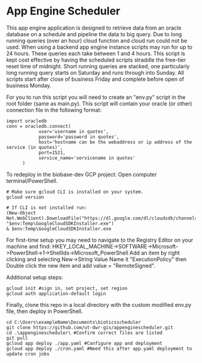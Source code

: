 # App Engine Scheduler

This app engine application is designed to retrieve data from an oracle database on a schedule and pipeline the data to big query. Due to long running queries (over an hour) cloud function and cloud run could not be used. When using a backend app engine instance scripts may run for up to 24 hours. These queries each take between 1 and 4 hours. This script is kept cost effective by having the scheduled scripts straddle the free-tier reset time of midnight. Short running queries are stacked, one particularly long running query starts on Saturday and runs through into Sunday. All scripts start after close of business Friday and complete before open of business Monday. 

For you to run this script you will need to create an "env.py" script in the root folder (same as main.py). This script will contain your oracle (or other) connection file in the following format:

```
import oracledb
conn = oracledb.connect(
            user='username in quotes',
            password='password in quotes',
            host='hostname can be the webaddress or ip address of the service (in quotes)',
            port=1521,
            service_name='servicename in quotes'
      )

```

To redeploy in the biobase-dev GCP project:
Open computer terminal/PowerShell.  

```
# Make sure gcloud CLI is installed on your system.
gcloud version

# If CLI is not installed run:
(New-Object Net.WebClient).DownloadFile("https://dl.google.com/dl/cloudsdk/channels/rapid/", "$env:Temp\GoogleCloudSDKInstaller.exe")
& $env:Temp\GoogleCloudSDKInstaller.exe
```
For first-time setup you may need to navigate to the Registry Editor on your machine and find:
HKEY_LOCAL_MACHINE->SOFTWARE->Microsoft->PowerShell->1->ShellIds->Microsoft_PowerShell
Add an item by right clicking and selecting 
New->String Value 
Name it "ExecutionPolicy" then Double click the new item and add value = "RemoteSigned".

Additional setup steps:
```
gcloud init #sign in, set project, set region
gcloud auth application-default login
```

Finally, clone this repo in a local directory with the custom modified env.py file, then deploy in PowerShell. 
```
cd C:\Users\exampleName\Documents\bioticsscheduler
git clone https://github.com/ut-dwr-gis/appenginescheduler.git
cd .\appenginescheduler\ #Confirm correct files are listed
git pull
gcloud app deploy ./app.yaml #Configure app and deployment
gcloud app deploy ./cron.yaml #Need this after app.yaml deployment to update cron jobs
```

